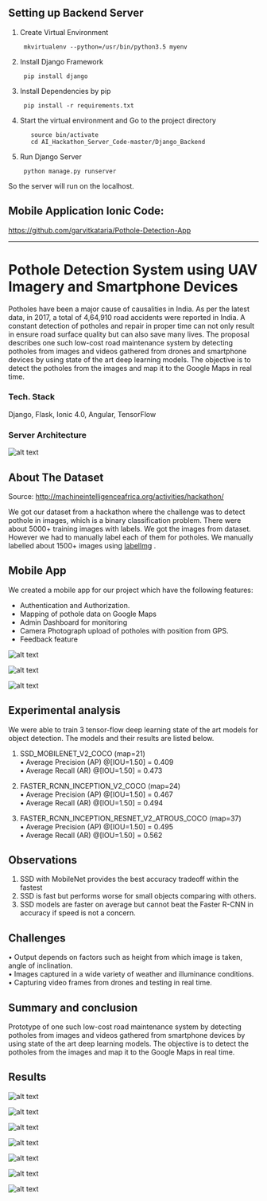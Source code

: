 
## Setting up Backend Server

1. Create Virtual Environment
    
        mkvirtualenv --python=/usr/bin/python3.5 myenv

2. Install Django Framework
      
        pip install django

3. Install Dependencies by pip

        pip install -r requirements.txt
        
4. Start the virtual environment and Go to the project directory
          
          source bin/activate
          cd AI_Hackathon_Server_Code-master/Django_Backend
          
          
5. Run Django Server

        python manage.py runserver

So the server will run on the localhost.

## Mobile Application Ionic Code: 
https://github.com/garvitkataria/Pothole-Detection-App

<hr>

# Pothole Detection System using UAV Imagery and Smartphone Devices
Potholes have been a major cause of causalities in India. As per the latest data, in
2017, a total of 4,64,910 road accidents were reported in India. A constant
detection of potholes and repair in proper time can not only result in ensure road
surface quality but can also save many lives.
The proposal describes one such low-cost road maintenance system by detecting
potholes from images and videos gathered from drones and smartphone devices by
using state of the art deep learning models. The objective is to detect the potholes
from the images and map it to the Google Maps in real time.

### Tech. Stack
Django, Flask, Ionic 4.0, Angular, TensorFlow

### Server Architecture
![alt text](https://github.com/garvitkataria/Object_Detection_Django_Backend_BTP/blob/master/BTP_Results/mobile_app_features/server_arch.png)

## About The Dataset

Source: http://machineintelligenceafrica.org/activities/hackathon/

We got our dataset from a hackathon where the challenge was to detect pothole in images, which is a binary classification problem.
There were about 5000+ training images with labels. We got the images from dataset. However we had to manually label each of them for potholes. We
manually labelled about 1500+ images using [labellmg](https://github.com/tzutalin/labelImg) .


## Mobile App
We created a mobile app for our project which have the following features:
<ul>
<li>
Authentication and Authorization.
</li>

<li>
Mapping of pothole data on Google Maps
</li>

<li>
Admin Dashboard for monitoring
</li>

<li>
Camera Photograph upload of potholes with position from GPS.
</li>

<li>
Feedback feature
</li>
</ul>

![alt text](https://github.com/garvitkataria/Object_Detection_Django_Backend_BTP/blob/master/BTP_Results/mobile_app_features/feedback.png)

![alt text](https://github.com/garvitkataria/Object_Detection_Django_Backend_BTP/blob/master/BTP_Results/mobile_app_features/Map.png)

![alt text](https://github.com/garvitkataria/Object_Detection_Django_Backend_BTP/blob/master/BTP_Results/mobile_app_features/verification.png)

## Experimental analysis
We were able to train 3 tensor-flow deep learning state of the art models for object detection. The models and their results are listed below.
 
 1. SSD_MOBILENET_V2_COCO (map=21)<br>
    • Average Precision (AP) @[IOU=1.50] = 0.409<br>
    • Average Recall (AR) @[IOU=1.50] = 0.473
    
2. FASTER_RCNN_INCEPTION_V2_COCO (map=24)<br>
    • Average Precision (AP) @[IOU=1.50] = 0.467 <br>
    • Average Recall (AR) @[IOU=1.50] = 0.494
    
3. FASTER_RCNN_INCEPTION_RESNET_V2_ATROUS_COCO (map=37)<br>
    • Average Precision (AP) @[IOU=1.50] = 0.495 <br>
    • Average Recall (AR) @[IOU=1.50] = 0.562
   
   
   
## Observations
1. SSD with MobileNet provides the best accuracy tradeoff within the fastest
2. SSD is fast but performs worse for small objects comparing with others.
3. SSD models are faster on average but cannot beat the Faster R-CNN in accuracy if speed is not a concern.
 
## Challenges
• Output depends on factors such as height from which image is taken, angle of inclination.<br>
• Images captured in a wide variety of weather and illuminance conditions.<br>
• Capturing video frames from drones and testing in real time.<br>

## Summary and conclusion
Prototype of one such low-cost road maintenance system by detecting potholes
from images and videos gathered from smartphone devices by using state of the art
deep learning models. The objective is to detect the potholes from the images and
map it to the Google Maps in real time.

## Results

![alt text](https://github.com/garvitkataria/Object_Detection_Django_Backend_BTP/blob/master/BTP_Results/Screenshot%202019-04-16%20at%2011.17.04%20AM.png)

![alt text](https://github.com/garvitkataria/Object_Detection_Django_Backend_BTP/blob/master/BTP_Results/Screenshot%202019-04-16%20at%2011.12.15%20AM.png)

![alt text](https://github.com/garvitkataria/Object_Detection_Django_Backend_BTP/blob/master/BTP_Results/Screenshot%202019-04-16%20at%2011.08.16%20AM.png)

![alt text](https://github.com/garvitkataria/Object_Detection_Django_Backend_BTP/blob/master/BTP_Results/Screenshot%202019-04-16%20at%2011.07.27%20AM.png)

![alt text](https://github.com/garvitkataria/Object_Detection_Django_Backend_BTP/blob/master/BTP_Results/Screenshot%202019-04-16%20at%2011.03.37%20AM.png)

![alt text](https://github.com/garvitkataria/Object_Detection_Django_Backend_BTP/blob/master/BTP_Results/Screenshot%202019-04-16%20at%2011.12.15%20AM.png)

![alt text](https://github.com/garvitkataria/Object_Detection_Django_Backend_BTP/blob/master/BTP_Results/Screenshot%202019-04-16%20at%2011.13.03%20AM.png)
